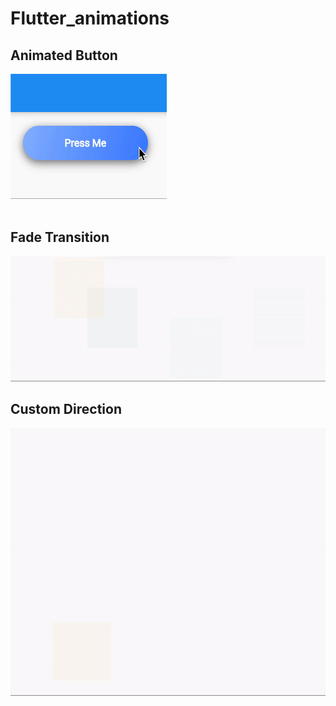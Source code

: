 # Flutter_animations


## Animated Button
<img src="assets/animated_button.gif" height="200" width="250">

</br>
</br>

## Fade Transition
<img src="assets/fade_transition.gif" height="200" width="600">


## Custom Direction 
<img src="assets/custom_transition.gif" >

